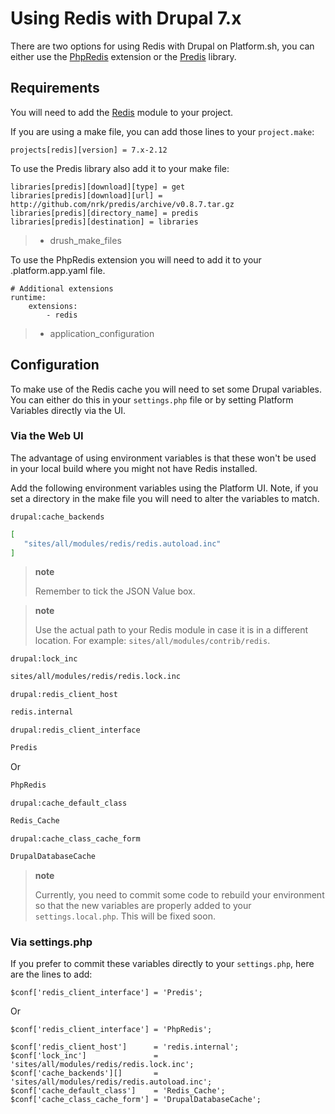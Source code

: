 Using Redis with Drupal 7.x
===========================

There are two options for using Redis with Drupal on Platform.sh, you
can either use the [PhpRedis](https://github.com/nicolasff/phpredis)
extension or the [Predis](http://github.com/nrk/predis) library.

Requirements
------------

You will need to add the [Redis](https://www.drupal.org/project/redis)
module to your project.

If you are using a make file, you can add those lines to your
`project.make`:

``` {.sourceCode .ini}
projects[redis][version] = 7.x-2.12
```

To use the Predis library also add it to your make file:

``` {.sourceCode .ini}
libraries[predis][download][type] = get
libraries[predis][download][url] = http://github.com/nrk/predis/archive/v0.8.7.tar.gz
libraries[predis][directory_name] = predis
libraries[predis][destination] = libraries
```

> -   drush\_make\_files

To use the PhpRedis extension you will need to add it to your
.platform.app.yaml file.

``` {.sourceCode .yaml}
# Additional extensions
runtime:
    extensions:
        - redis
```

> -   application\_configuration

Configuration
-------------

To make use of the Redis cache you will need to set some Drupal
variables. You can either do this in your `settings.php` file or by
setting Platform Variables directly via the UI.

### Via the Web UI

The advantage of using environment variables is that these won't be used
in your local build where you might not have Redis installed.

Add the following environment variables using the Platform UI. Note, if
you set a directory in the make file you will need to alter the
variables to match.

`drupal:cache_backends`

```bash
[
   "sites/all/modules/redis/redis.autoload.inc"
]
```

> **note**
>
> Remember to tick the JSON Value box.

> **note**
>
> Use the actual path to your Redis module in case it is in a different
> location. For example: `sites/all/modules/contrib/redis`.

`drupal:lock_inc`

```bash
sites/all/modules/redis/redis.lock.inc
```

`drupal:redis_client_host`

```bash
redis.internal
```

`drupal:redis_client_interface`

```bash
Predis
```

Or

```bash
PhpRedis
```

`drupal:cache_default_class`

```bash
Redis_Cache
```

`drupal:cache_class_cache_form`

```bash
DrupalDatabaseCache
```

> **note**
>
> Currently, you need to commit some code to rebuild your environment so
> that the new variables are properly added to your
> `settings.local.php`. This will be fixed soon.

### Via settings.php

If you prefer to commit these variables directly to your `settings.php`,
here are the lines to add:

``` {.sourceCode .php}
$conf['redis_client_interface'] = 'Predis';
```

Or

``` {.sourceCode .php}
$conf['redis_client_interface'] = 'PhpRedis';
```

``` {.sourceCode .php}
$conf['redis_client_host']      = 'redis.internal';
$conf['lock_inc']               = 'sites/all/modules/redis/redis.lock.inc';
$conf['cache_backends'][]       = 'sites/all/modules/redis/redis.autoload.inc';
$conf['cache_default_class']    = 'Redis_Cache';
$conf['cache_class_cache_form'] = 'DrupalDatabaseCache';
```
